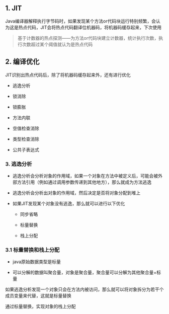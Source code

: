 ## 1. JIT

Java编译器解释执行字节码时，如果发现某个方法or代码块运行特别频繁，会认为这是热点代码，JIT会将热点代码翻译位机器码，将机器码缓存起来，下次使用

> 基于计数器的热点探测——为方法or代码块建立计数器，统计执行次数，执行次数超过某个阈值就认为是热点代码

## 2. 编译优化

JIT识别出热点代码后，除了将机器码缓存起来外，还有进行优化

* 逃逸分析

* 锁消除

* 锁膨胀

* 方法内联

* 空值检查消除

* 类型检查消除

* 公共子表达式

### 3. 逃逸分析

* 逃逸分析会分析对象的作用域，如果一个对象在方法中被定义后，可能会被外部方法引用（例如通过调用参数传递到其他地方），那么就成为方法逃逸

* 逃逸分析会分析出对象的作用域，然后决定是否将对象分配到堆上

* 如果JIT发现某个对象没有逃逸，那么就可以进行以下优化
  
  * 同步省略
  
  * 标量替换
  
  * 栈上分配

### 3.1 标量替换和栈上分配

* java原始数据类型是标量

* 可以分解的数据叫聚合量，对象是聚合量，聚合量可以分解为其他聚合量+标量

如果逃逸分析发现一个对象只会在方法内被访问，那么就可以将对象拆分为若干个成员变量来代替，这就是标量替换

通过标量替换，实现对象的栈上分配
